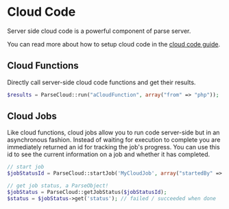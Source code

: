 # Cloud Code

Server side cloud code is a powerful component of parse server. 

You can read more about how to setup cloud code in the [cloud code guide](https://docs.parseplatform.org/cloudcode/guide/).

## Cloud Functions

Directly call server-side cloud code functions and get their results.

```php
$results = ParseCloud::run("aCloudFunction", array("from" => "php"));
```

## Cloud Jobs

Like cloud functions, cloud jobs allow you to run code server-side but in an asynchronous fashion.
Instead of waiting for execution to complete you are immediately returned an id for tracking the job's progress.
You can use this id to see the current information on a job and whether it has completed.

```php
// start job
$jobStatusId = ParseCloud::startJob('MyCloudJob', array("startedBy" => "me!"));

// get job status, a ParseObject!
$jobStatus = ParseCloud::getJobStatus($jobStatusId);
$status = $jobStatus->get('status'); // failed / succeeded when done
```